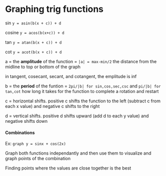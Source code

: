 # Graphing trig functions

sin `y = asin(b(x + c)) + d`

cosine `y = acos(b(x+c)) + d`

tan `y = atan(b(x + c)) + d`

cot `y = acot(b(x + c)) + d`

a = the **amplitude** of the function = `|a| = max-min/2` the distance from the midline to top or bottom of the graph

in tangent, cosecant, secant, and cotangent, the emplitude is inf

b = the **period** of the funtion = `2pi/|b| for sin,cos,sec,csc` and `pi/|b| for tan,cot`
how long it takes for the function to complete a rotation and restart

c = horizontal shifts. positive c shifts the function to the left (subtract c from each x value) and negative c shifts to the right

d = vertical shifts. positive d shifts upward (add d to each y value) and negative shifts down

#### Combinations

Ex: `graph y = sinx + cos(2x)`

Graph both functions independantly and then use them to visualize and graph points of the combination

Finding points where the values are close together is the best
